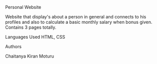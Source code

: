 Personal Website

Website that display's about a person in general and connects to his profiles and also to calculate a basic monthly salary when bonus given.
Contains 3 pages totally. 

Languages Used
HTML, CSS

Authors

Chaitanya Kiran Moturu

